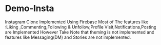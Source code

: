 # Demo-Insta

Instagram Clone Implemented Using Firebase
Most of The features like :Liking ,Commenting,Following & Unfollow,Profile Visit,Notifications,Posting are Implemented
However Take Note that theming is not implemented and features like Messaging(DM) and Stories are not implemented.
